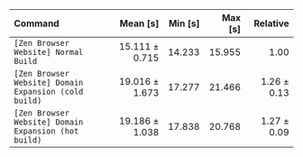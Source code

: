 | Command | Mean [s] | Min [s] | Max [s] | Relative |
|:---|---:|---:|---:|---:|
| `[Zen Browser Website] Normal Build` | 15.111 ± 0.715 | 14.233 | 15.955 | 1.00 |
| `[Zen Browser Website] Domain Expansion (cold build)` | 19.016 ± 1.673 | 17.277 | 21.466 | 1.26 ± 0.13 |
| `[Zen Browser Website] Domain Expansion (hot build)` | 19.186 ± 1.038 | 17.838 | 20.768 | 1.27 ± 0.09 |
